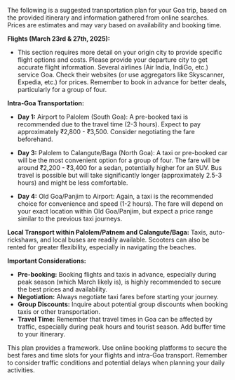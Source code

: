 The following is a suggested transportation plan for your Goa trip, based on the provided itinerary and information gathered from online searches.  Prices are estimates and may vary based on availability and booking time.

**Flights (March 23rd & 27th, 2025):**

*   This section requires more detail on your origin city to provide specific flight options and costs. Please provide your departure city to get accurate flight information.  Several airlines (Air India, IndiGo, etc.) service Goa. Check their websites (or use aggregators like Skyscanner, Expedia, etc.) for prices.  Remember to book in advance for better deals, particularly for a group of four.


**Intra-Goa Transportation:**

*   **Day 1:** Airport to Palolem (South Goa):  A pre-booked taxi is recommended due to the travel time (2-3 hours).  Expect to pay approximately ₹2,800 - ₹3,500.  Consider negotiating the fare beforehand.

*   **Day 3:** Palolem to Calangute/Baga (North Goa):  A taxi or pre-booked car will be the most convenient option for a group of four.  The fare will be around ₹2,200 - ₹3,400 for a sedan, potentially higher for an SUV.  Bus travel is possible but will take significantly longer (approximately 2.5-3 hours) and might be less comfortable.

*   **Day 4:** Old Goa/Panjim to Airport: Again, a taxi is the recommended choice for convenience and speed (1-2 hours).  The fare will depend on your exact location within Old Goa/Panjim, but expect a price range similar to the previous taxi journeys.


**Local Transport within Palolem/Patnem and Calangute/Baga:**  Taxis, auto-rickshaws, and local buses are readily available.  Scooters can also be rented for greater flexibility, especially in navigating the beaches.


**Important Considerations:**

*   **Pre-booking:** Booking flights and taxis in advance, especially during peak season (which March likely is), is highly recommended to secure the best prices and availability.
*   **Negotiation:** Always negotiate taxi fares before starting your journey.
*   **Group Discounts:** Inquire about potential group discounts when booking taxis or other transportation.
*   **Travel Time:**  Remember that travel times in Goa can be affected by traffic, especially during peak hours and tourist season. Add buffer time to your itinerary.



This plan provides a framework.  Use online booking platforms to secure the best fares and time slots for your flights and intra-Goa transport.  Remember to consider traffic conditions and potential delays when planning your daily activities.